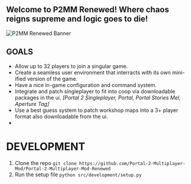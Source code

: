 ## Welcome to P2MM Renewed! Where chaos reigns supreme and logic goes to die! 
![P2MM Renewed Banner](https://cdn.discordapp.com/attachments/839766490231078943/1112877029042434058/RenewedBanner.png)

## GOALS
- Allow up to 32 players to join a singular game.
- Create a seamless user environment that interracts with its own mini-ified version of the game.
- Have a nice in-game configuration and command system.
- Integrate and patch singleplayer to fit into coop via downloadable packages in the ui. *[Portal 2 Singleplayer, Portal, Portal Stories Mel, Aperture Tag]*
- Use a best guess system to patch workshop maps into a 3+ player format also downloadable from the ui.
- 

# DEVELOPMENT
1. Clone the repo ``git clone https://github.com/Portal-2-Multiplayer-Mod/Portal-2-Multiplayer-Mod-Renewed``
2. Run the setup file ``python src/development/setup.py``
